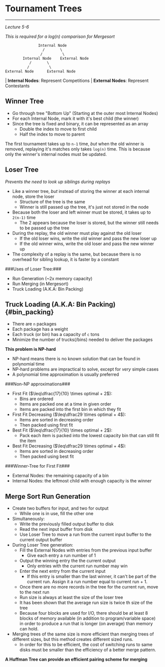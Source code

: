 Tournament Trees
================
----------------

*Lecture 5-6*

*This is required for a log(n) comparison for Mergesort*

~~~
               Internal Node
                 /       \
                /         \
        Internal Node    External Node
           /       \
          /         \
External Node      External Node
~~~

| **Internal Nodes**: Represent Competitions
| **External Nodes**: Represent Contestants

Winner Tree
-----------

* Go through tree "Bottom Up" (Starting at the outer most Internal Nodes)
* For each Internal Node, mark it with it's best child (the winner)
* Since the tree is fixed and binary, it can be represented as an array
	* Double the index to move to first child
	* Half the index to move to parent

The first tournament takes up to `n-1` time, *but* when the old winner is removed, replaying it's matches only takes `log(n)` time. This is because only the winner's internal nodes must be updated.

Loser Tree
----------

*Prevents the need to look up siblings during replays*

* Like a winner tree, *but* instead of storing the winner at each internal node, store the loser
	* Structure of the tree is the same
	* Winner is still passed up the tree, it's just not stored in the node
* Because both the loser and left winner must be stored, it takes up to `2(n-1)` time
	* The 2 appears because the loser is stored, but the winner still needs to be passed up the tree
* During the replay, the old winner must play against the old loser
	* If the old loser wins, write the old winner and pass the new loser up
	* If the old winner wins, write the old loser and pass the new winner up
* The complexity of a replay is the same, but because there is no overhead for sibling lookup, it is faster by a constant

###Uses of Loser Tree:###

* Run Generation (~2x memory capacity)
* Run Merging (in Mergesort)
* Truck Loading (A.K.A: Bin Packing)

Truck Loading (A.K.A: Bin Packing){#bin_packing}
----------------------------------

* There are `n` packages
* Each package has a weight
* Each truck (or bin) has a capacity of `c` tons
* Minimize the number of trucks(/bins) needed to deliver the packages

**This problem is NP-hard**

* NP-hard means there is no known solution that can be found in polynomial time 
* NP-hard problems are impractical to solve, except for *very* simple cases
* A polynomial time approximation is usually preferred

###Non-NP approximations###

* First Fit ($\leq\dfrac{17}{10} \times optimal + 2$):
	* Bins are ordered
	* Items are packed one at a time in given order
	* Items are packed into the first bin in which they fit
* First Fit Decreasing ($\leq\dfrac29 \times optimal + 4$):
	* Items are sorted in decreasing order
	* Then packed using first fit
* Best Fit ($\leq\dfrac{17}{10} \times optimal + 2$):
	* Pack each item is packed into the lowest capacity bin that can still fit the item
* Best Fit Decreasing ($\leq\dfrac29 \times optimal + 4$):
	* Items are sorted in decreasing order
	* Then packed using best fit

###Winner-Tree for First Fit###

* External Nodes: the remaining capacity of a bin
* Internal Nodes: the leftmost child with enough capacity is the winner

Merge Sort Run Generation
-------------------------

* Create two buffers for input, and two for output
	* While one is in use, fill the other one
* Simultaneously:
	* Write the previously filled output buffer to disk
	* Read the next input buffer from disk
	* Use Loser Tree to move a run from the current input buffer to the current output buffer
* During Loser Tree generation:
	* Fill the External Nodes with entries from the previous input buffer
		* Give each entry a run number of 1
	* Output the winning entry the the current output
		* Only entries with the current run number may win
	* Enter the next entry from the current input
		* If this entry is smaller than the last winner, it can't be part of the current run.  Assign it a run number equal to current run + 1.
	* Once there are no more records in the tree for the current run, move to the next run
	* Run size is always at least the size of the loser tree
	* It has been shown that the average run size is twice th size of the tree
	* Because four blocks are used for I/O, there should be at least 8 blocks of memory available (in addition to program/variable space) in order to produce a run that is longer (on average) than memory can hold.
* Merging trees of the same size is more efficient than merging trees of different sizes, but this method creates different sized runs.
	* In order for this to be efficient, the cost of switching runs to same disks must be smaller than the efficiency of a better merge pattern.

**A Huffman Tree can provide an efficient pairing scheme for merging**
